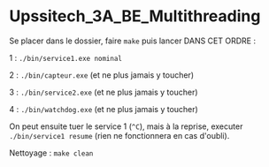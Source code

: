 # Upssitech_3A_BE_Multithreading
Se placer dans le dossier, faire `make` puis lancer DANS CET ORDRE :

1 : `./bin/service1.exe nominal`

2 : `./bin/capteur.exe` (et ne plus jamais y toucher)

3 : `./bin/service2.exe` (et ne plus jamais y toucher)

4 : `./bin/watchdog.exe` (et ne plus jamais y toucher)

On peut ensuite tuer le service 1 (`^C`), mais à la reprise, executer `./bin/service1 resume` (rien ne fonctionnera en cas d'oubli).

Nettoyage : `make clean`
